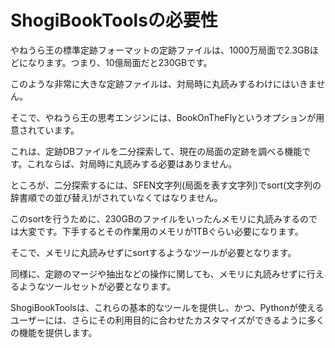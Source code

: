 # ShogiBookToolsの必要性

やねうら王の標準定跡フォーマットの定跡ファイルは、1000万局面で2.3GBほどになります。つまり、10億局面だと230GBです。

このような非常に大きな定跡ファイルは、対局時に丸読みするわけにはいきません。

そこで、やねうら王の思考エンジンには、BookOnTheFlyというオプションが用意されています。

これは、定跡DBファイルを二分探索して、現在の局面の定跡を調べる機能です。これならば、対局時に丸読みする必要はありません。

ところが、二分探索するには、SFEN文字列(局面を表す文字列)でsort(文字列の辞書順での並び替え)がされていなくてはなりません。

このsortを行うために、230GBのファイルをいったんメモリに丸読みするのでは大変です。下手するとその作業用のメモリが1TBぐらい必要になります。

そこで、メモリに丸読みせずにsortするようなツールが必要となります。

同様に、定跡のマージや抽出などの操作に関しても、メモリに丸読みせずに行えるようなツールセットが必要となります。

ShogiBookToolsは、これらの基本的なツールを提供し、かつ、Pythonが使えるユーザーには、さらにその利用目的に合わせたカスタマイズができるように多くの機能を提供します。
